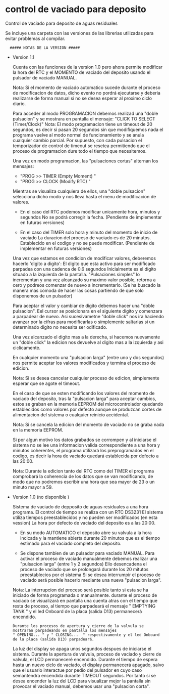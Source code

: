 # control de vaciado para deposito
Control de vaciado para deposito de aguas residuales

Se incluye una carpeta con las versiones de las librerias utilizadas para evitar problemas al compilar.


      ##### NOTAS DE LA VERSION ##### 
      
  * Version 1.1 

    Cuenta con las funciones de la version 1.0 pero ahora permite modificar la hora del RTC 
    y el MOMENTO de vaciado del deposito usando el pulsador de vaciado MANUAL.

    Nota: 
        Si el momento de vaciado automatico sucede durante el proceso de modificacion
        de datos, dicho evento no pordrá ejecutarse y deberia realizarse de forma manual 
        si no se desea esperar al proximo ciclo diario.

    Para acceder al modo PROGRAMACION  debemos realizad una "doble pulsacion" 
    y se mostrara en pantalla el mensaje: 
                 "CLICK TO SELECT  (Timer/Clock)" 
    Nota: 
        El modo programacion tiene un timeout de 20 segundos, es decir si pasan 20 segundos sin que modifiquemos nada
        el programa vuelve al modo normal de funcionamiento y se anula cualquier cambio parcial.
        Por supuesto, con cada pulsacion el temporizador de control de timeout se resetea permitiendo que
        el proceso de programacion dure todo el tiempo que necesitemos.
    
    Una vez en modo programacion, las "pulsaciones cortas" alternan los mensajes:
      - "PROG >> TIMER  (Empty Moment) "
      - "PROG >> CLOCK    (Modify RTC) "
      
     Mientras se visualiza cualquiera de ellos, una "doble pulsacion" selecciona dicho modo
     y nos lleva hasta el menu de modificacion de valores.
     - En el caso del RTC podemos modificar unicamente hora, minutos y segundos
       No se podrá corregir la fecha. (Pendiente de implementar en futuras versiones)
     
     - En el caso del TIMER solo hora y minuto del momento de inicio de vaciado
       La duracion del proceso de vaciado es de 20 minutos. Establecido en el codigo 
       y no se puede modificar. (Pendiente de implementar en futuras versiones)

     Una vez que estamos en condicion de modificar valores, deberemos hacerlo 'digito a digito':
     El digito que esta activo para ser modificado parpadea con una cadenca de 0.6 segundos
     Inicialmente es el digito situado a la izquierda de la pantalla.
     "Pulsaciones simples" lo incrementan y una vez alcanzado su maximo valor posible, 
     retorna a cero y podreos comenzar de nuevo a incrementarlo.
     (Se ha buscado la manera mas comoda de hacer las cosas partiendo de que solo disponemos de un pulsador)
     
     Para aceptar el valor y cambiar de digito debemos hacer una "doble pulsacion".
     Eel cursor se posicionara en el siguiente digito y comenzara a parpadear de nuevo.
     Asi sucesivametne "doble click" nos ira haciendo avanzar por la cifras para modificarlas 
     o simplemente saltarlas si un determinado digito no necesita ser odificado.
     
     Una vez alcanzado el digito mas a la derecha, si hacemos nuevamente un "doble click" 
     la edicion nos devuelve  al digito mas a la izquierda y asi ciclicamente.

     En cualquier momento una "pulsacion larga" (entre uno y dos segundos) 
     nos permite aceptar los valores modificados y termina el proceso de edicion.
     
     Nota:
        Si se desea cancelar cualquier proceso de edicion, simplemente esperar que se agote el timeout.

     En el caso de que se esten modificando los valores del momento de vaciado del deposito, 
     tras la "pulsacion larga" para aceptar cambios, estos se graban en la memoria EEPROM del microcontrolador
     quedando establecidos como valores por defecto aunque se produzcan cortes de alimentacion del sistema
     o cualquier reinicio accidental.

     Nota:
        Si se cancela la edicion del momento de vaciado no se graba nada en la memoria EEPROM.
     
     Si por algun motivo los datos grabados se corrompen y al iniciarse el sistema no se lee una informacion valida
     correspondiente a una hora y minutos coherentes, el programa utilizará los preprogramados en el codigo, 
     es decir la hora de vaciado quedará establecida por defecto a las 20:00.

     Nota: 
        Durante la edicion tanto del RTC como del TIMER el programa comprobará 
        la coherencia de los datos que se van modificando, de modo que no podremos escribir 
        una hora que sea mayor de 23 o un minuto mayor a 59.

        
  * Version 1.0 (no disponible )

    Sistema de vaciado de depposito de aguas residuales a una hora programa.
    El control de tiempo se realiza con un RTC DS3231
    El sistema utiliza tiempos preestablecidos y no pueden ser modificados (en esta vession)
    La hora por defecto de vaciado del deposito es a las 20:00.
     - En su modo AUTOMATICO el deposito abre su valvula a la hora incicada 
       y la mantiene abierta durante 20 minutos que es el tiempo estimado 
       para el vaciado completo del deposito.
   
     - Se dispone tambien de un pulsador para vaciado MANUAL.
       Para activar el proceso de vaciado manualmente debemos realizar una "pulsacion larga" (entre 1 y 2 segundos)
       Ello desencadena el proceso de vaciado que se prolongará durante los 20 mitutos preestablecios por el sistema
       Si se desea interrumpir el proceso de vaciado será posible hacerlo mediante una nueva "pulsacion larga".

     Nota: 
        La interrupcion del proceso será posible tanto si esta se ha iniciado de forma programada o manualmente.
        durante el proceso de vaciado se visualizará en pantalla una cuenta atras 
        con el tiempo que resta de proceso, al tiempo que parpadeará el mensaje  " EMPTYING TANK  " 
        y el led Onboard de la placa (salida D13) permanecerá encendido.
        
        Durante los procesos de apertura y cierre de la valvula se mostraran parpadeando en pantalla los mensajes
        " OPENING... " y " CLOSING...  " respectivamente y el led Onboard de la placa (salida D13) parpadeará.

    La luz del display se apaga unos segundos despues de iniciarse el sistema.
    Durante la apertura de valvula, proceso de vaciado y cierre de valvula, el LCD permaneceré encendido.
    Durante el tiempo de espera hasta un nuevo ciclo de vaciado, el display permanecerá apagado, 
    salvo que el usuario interactue por pedio del pulsador en cuyo caso semantendra encendida 
    durante TIMEOUT segundos.
    Por tanto si se desea encender la luz del LCD para visualizar mejor la pantalla sin provocar 
    el vaciado manual, debemos usar una "pulsacion corta".
